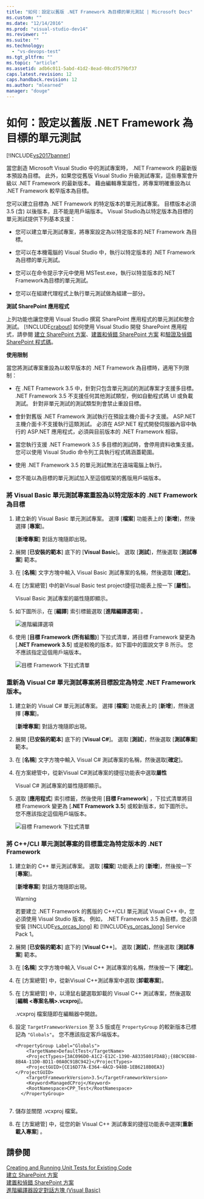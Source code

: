 ```yaml
---
title: "如何：設定以舊版 .NET Framework 為目標的單元測試 | Microsoft Docs"
ms.custom: ""
ms.date: "12/14/2016"
ms.prod: "visual-studio-dev14"
ms.reviewer: ""
ms.suite: ""
ms.technology: 
  - "vs-devops-test"
ms.tgt_pltfrm: ""
ms.topic: "article"
ms.assetid: adb6c011-5abd-41d2-8ead-08cd7579bf37
caps.latest.revision: 12
caps.handback.revision: 12
ms.author: "mlearned"
manager: "douge"
---
```

# 如何：設定以舊版 .NET Framework 為目標的單元測試
[!INCLUDE[vs2017banner](../code-quality/includes/vs2017banner.md)]

當您創造 Microsoft Visual Studio 中的測試專案時， .NET Framework 的最新版本預設為目標。  此外，如果您從舊版 Visual Studio 升級測試專案，這些專案會升級以 .NET Framework 的最新版本。  藉由編輯專案屬性，將專案明確重設為以 .NET Framework 較早版本為目標。  
  
 您可以建立目標為 .NET Framework 的特定版本的單元測試專案。  目標版本必須 3.5 \(含\) 以後版本，且不能是用戶端版本。  Visual Studio為以特定版本為目標的單元測試提供下列基本支援：  
  
-   您可以建立單元測試專案，將專案設定為以特定版本的.NET Framework 為目標。  
  
-   您可以在本機電腦的 Visual Studio 中，執行以特定版本的 .NET Framework 為目標的單元測試。  
  
-   您可以在命令提示字元中使用 MSTest.exe，執行以特並版本的.NET Framework為目標的單元測試。  
  
-   您可以在組建代理程式上執行單元測試做為組建一部分。  
  
 **測試 SharePoint 應用程式**  
  
 上列功能也讓您使用 Visual Studio 撰寫 SharePoint 應用程式的單元測試和整合測試。  [!INCLUDE[crabout](../test/includes/crabout_md.md)] 如何使用 Visual Studio 開發 SharePoint 應用程式，請參閱 [建立 SharePoint 方案](/office-dev/office-dev/create-sharepoint-solutions)、[建置和偵錯 SharePoint 方案](/office-dev/office-dev/building-and-debugging-sharepoint-solutions) 和[驗證及偵錯 SharePoint 程式碼](/office-dev/office-dev/verifying-and-debugging-sharepoint-code)。  
  
 **使用限制**  
  
 當您將測試專案重設為以較早版本的 .NET Framework 為目標時，適用下列限制：  
  
-   在 .NET Framework 3.5 中，針對只包含單元測試的測試專案才支援多目標。  .NET Framework 3.5 不支援任何其他測試類型，例如自動程式碼 UI 或負載測試。  針對非單元測試的測試類型則會禁止重設目標。  
  
-   會針對舊版 .NET Framework 測試執行在預設主機介面卡才支援。   ASP.NET 主機介面卡不支援執行這類測試。  必須在 ASP.NET 程式開發伺服器內容中執行的 ASP.NET 應用程式，必須與目前版本的 .NET Framework 相容。  
  
-   當您執行支援 .NET Framework 3.5 多目標的測試時，會停用資料收集支援。  您可以使用 Visual Studio 命令列工具執行程式碼涵蓋範圍。  
  
-   使用 .NET Framework 3.5 的單元測試無法在遠端電腦上執行。  
  
-   您不能以為目標的單元測試加入至這個框架的舊版用戶端版本。  
  
### 將 Visual Basic 單元測試專案重設為以特定版本的 .NET Framework為目標  
  
1.  建立新的 Visual Basic 單元測試專案。  選擇 \[**檔案**\] 功能表上的 \[**新增**\]，然後選擇 \[**專案**\]。  
  
     \[**新增專案**\] 對話方塊隨即出現。  
  
2.  展開 \[**已安裝的範本**\] 底下的 \[**Visual Basic**\]。  選取 \[**測試**\]，然後選取 \[**測試專案**\] 範本。  
  
3.  在 \[**名稱**\] 文字方塊中輸入 Visual Basic 測試專案的名稱，然後選取 \[**確定**\]。  
  
4.  在 \[方案總管\] 中的新Visual Basic test project捷徑功能表上按一下 \[**屬性**\]。  
  
     Visual Basic 測試專案的屬性隨即顯示。  
  
5.  如下圖所示，在 \[**編譯**\] 索引標籤選取 \[**進階編譯選項**\] 。  
  
     ![進階編譯選項](../test/media/howtoconfigureunittest35frameworka.png "HowToConfigureUnitTest35FrameworkA")  
  
6.  使用 \[**目標 Framework \(所有組態\)**\] 下拉式清單，將目標 Framework 變更為 \[**.NET Framework 3.5**\] 或是較晚的版本，如下圖中的圖說文字 B 所示。  您不應該指定這個用戶端版本。  
  
     ![目標 Framework 下拉式清單](../test/media/howtoconfigureunitest35frameworkstepb.png "HowToConfigureUniTest35FrameworkStepB")  
  
### 重新為 Visual C\# 單元測試專案將目標設定為特定 .NET Framework 版本。  
  
1.  建立新的 Visual C\# 單元測試專案。  選擇 \[**檔案**\] 功能表上的 \[**新增**\]，然後選擇 \[**專案**\]。  
  
     \[**新增專案**\] 對話方塊隨即出現。  
  
2.  展開 \[**已安裝的範本**\] 底下的 \[**Visual C\#**\]。  選取 \[**測試**\]，然後選取 \[**測試專案**\] 範本。  
  
3.  在 \[**名稱**\] 文字方塊中輸入 Visual C\# 測試專案的名稱，然後選取\[**確定**\]。  
  
4.  在方案總管中，從新Visual C\#測試專案的捷徑功能表中選取**屬性**  
  
     Visual C\# 測試專案的屬性隨即顯示。  
  
5.  選取 \[**應用程式**\] 索引標籤，然後使用 \[**目標 Framework**\] ，下拉式清單將目標 Framework 變更為 \[**.NET Framework 3.5**\] 或較新版本，如下圖所示。  您不應該指定這個用戶端版本。  
  
     ![目標 Framework 下拉式清單](../test/media/howtoconfigureunittest35frameworkcsharp.png "HowToConfigureUnitTest35FrameworkCSharp")  
  
### 將 C\+\+\/CLI 單元測試專案的目標重定為特定版本的 .NET Framework  
  
1.  建立新的 C\+\+ 單元測試專案。  選取 \[**檔案**\] 功能表上的 \[**新增**\]，然後按一下 \[**專案**\]。  
  
     \[**新增專案**\] 對話方塊隨即出現。  
  
    > [!WARNING]
    >  若要建立 .NET Framework 的舊版的 C\+\+\/CLI 單元測試 Visual C\+\+ 中，您必須使用 Visual Studio 版本。  例如， .NET Framework 3.5 為目標，您必須安裝 [!INCLUDE[vs_orcas_long](../debugger/includes/vs_orcas_long_md.md)] 和 [!INCLUDE[vs_orcas_long](../debugger/includes/vs_orcas_long_md.md)] Service Pack 1。  
  
2.  展開 \[**已安裝的範本**\] 底下的 \[**Visual C\+\+**\]。  選取 \[**測試**\]，然後選取 \[**測試專案**\] 範本。  
  
3.  在 \[**名稱**\] 文字方塊中輸入 Visual C\+\+ 測試專案的名稱，然後按一下 \[**確定**\]。  
  
4.  在 \[方案總管\] 中，從新Visual C\+\+測試專案中選取 \[**卸載專案**\]。  
  
5.  在 \[方案總管\] 中，以滑鼠右鍵選取卸載的 Visual C\+\+ 測試專案，然後選取 \[**編輯 \<專案名稱\>.vcxproj**\]。  
  
     .vcxproj 檔案隨即在編輯器中開啟。  
  
6.  設定 `TargetFrameworkVersion` 至 3.5 版或在 `PropertyGroup` 的較新版本已標記為 `"Globals"`。  您不應該指定客戶端版本。  
  
    ```  
    <PropertyGroup Label="Globals">  
        <TargetName>DefaultTest</TargetName>  
        <ProjectTypes>{3AC096D0-A1C2-E12C-1390-A8335801FDAB};{8BC9CEB8-8B4A-11D0-8D11-00A0C91BC942}</ProjectTypes>  
        <ProjectGUID>{CE16D77A-E364-4ACD-948B-1EB6218B0EA3}</ProjectGUID>  
        <TargetFrameworkVersion>3.5</TargetFrameworkVersion>  
        <Keyword>ManagedCProj</Keyword>  
        <RootNamespace>CPP_Test</RootNamespace>  
      </PropertyGroup>  
  
    ```  
  
7.  儲存並關閉 .vcxproj 檔案。  
  
8.  在 \[方案總管\] 中，從您的新 Visual C\+\+ 測試專案的捷徑功能表中選擇\[**重新載入專案**\] 。  
  
## 請參閱  
 [Creating and Running Unit Tests for Existing Code](http://msdn.microsoft.com/zh-tw/e8370b93-085b-41c9-8dec-655bd886f173)   
 [建立 SharePoint 方案](/office-dev/office-dev/create-sharepoint-solutions)   
 [建置和偵錯 SharePoint 方案](/office-dev/office-dev/building-and-debugging-sharepoint-solutions)   
 [進階編譯器設定對話方塊 \(Visual Basic\)](../ide/reference/advanced-compiler-settings-dialog-box-visual-basic.md)